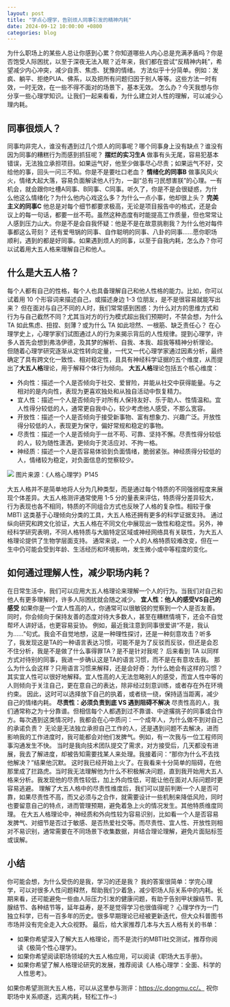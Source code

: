 ```yaml
---
layout: post
title: "学点心理学，告别烦人同事引发的精神内耗"
date: 2024-09-12 10:00:00 +0800
categories: blog
---
```

为什么职场上的某些人总让你感到心累？你知道哪些人内心总是充满矛盾吗？你是否饱受人际困扰，以至于深夜无法入眠？近年来，我们都在尝试“反精神内耗”，希望减少内心冲突，减少自责、焦虑、犹豫的情绪。
方法似乎十分简单。例如：发疯、躺平、拒绝PUA、佛系，以及把所有问题归因于别人等等。这些方法一时有效，一时无效，在一些不得不面对的场景下，基本无效。
怎么办？今天我想与你分享一些心理学知识。让我们一起来看看，为什么建立对人性的理解，可以减少心理内耗。

## 同事很烦人？
同事均非完人，谁没有遇到过几个烦人的同事呢？哪个同事身上没有缺点？谁没有因为同事的糟糕行为而感到抓狂呢？
**摆烂的实习生A**
做事有头无尾，容易犯基本错误，无法独立承担项目。如果运气好，他至少做事尽心尽责；如果运气不好，交给他的事，回头一问三不知。你是不是要吐口老血？
**情绪化的同事B**
做事风风火火，情绪大起大落，容易负面解读他人行为，一副“总有刁民想害朕”的心理。一有机会，就会跟你吐槽A同事、B同事、C同事。听久了，你是不是会很疑惑，为什么他这么情绪化？为什么他内心戏这么多？为什么一点小事，他却很上头？
**完美主义的同事C**
他总是对每个细节都要求极高，无论是项目报告中的格式，还是会议上的每一句话，都要一丝不苟。虽然这种态度有时能提高工作质量，但也常常让人感到压力山大。你是不是会自我怀疑：他是不是在故意挑剔我？为什么他对每件事都这么苛刻？
还有爱甩锅的同事、自作聪明的同事、八卦的同事......愿你职场顺利，遇到的都是好同事。如果遇到烦人的同事，以至于自我内耗，怎么办？你可以试着用大五人格来理解自己和他人。
## 什么是大五人格？
每个人都有自己的性格，每个人也具备理解自己和他人性格的能力。比如，你可以试着用 10 个形容词来描述自己，或描述身边 1-3 位朋友，是不是很容易就能写出来？
但在面对与自己不同的人时，我们常常感到困惑：为什么对方的思维方式和行为与自己截然不同？尤其当对方的行为模式超出我们预期时，不禁会想，为什么 TA 如此焦虑、扭捏、刻薄？或为什么 TA 如此坦然、一根筋、缺乏责任心？
在心理学史上，心理学家们试图通过人的行为来揭示背后的人性规律。提到心理学，许多人首先会想到弗洛伊德，及其梦的解析、自我、本我、超我等精神分析理论。
但随着心理学研究逐渐从定性转向定量，一代又一代心理学家通过因素分析，最终确定了具有跨文化一致性、相对稳定性，且具有神经科学证据的五个维度，从而提出了**大五人格**理论，用于解释个体行为倾向。
**大五人格**理论包括五个核心维度：
* 外向性：描述一个人是否倾向于社交、爱冒险，并能从社交中获得能量。与之相对的是内向性，表现为更喜欢独处和从独自活动中恢复精力。
* 宜人性：描述一个人是否倾向于对所有人保持友好、乐于助人、性情温和。宜人性得分较低的人，通常更自我中心，较少考虑他人感受，不那么宽容。
* 开放性：描述一个人是否倾向于接受新事物、富有想象力、兴趣广泛。开放性得分较低的人，表现更为保守，偏好常规和稳定的事物。
* 尽责性：描述一个人是否倾向于一丝不苟、可靠、坚持不懈。尽责性得分较低的人，较为随性潇洒，更倾向于灵活应对、不拘一格。
* 神经质：描述一个人是否容易体验到负面情绪，脆弱紧张。神经质得分较低的人，情绪较为稳定，对负面信息的觉察较少。

![](https://static.openmindclub.com/2024-09-10-WechatIMG597.jpg)
图片来源：《人格心理学》P145

大五人格并不是简单地将人分为几种类型，而是通过每个特质的不同强弱程度来展现个体差异。大五人格测评通常使用 1-5 分的量表来评估，特质得分差异较大，行为表现也各不相同，特质的不同组合方式也反映了人格的复杂性。相较于像 MBTI 这类基于心理倾向分类的工具，大五人格还拥有更多的科学证据支持。
通过纵向研究和跨文化验证，大五人格在不同文化中展现出一致性和稳定性。另外，神经科学研究表明，不同人格特质与大脑特定区域或神经网络具有关联性，为大五人格理论提供了生物学层面支持。
通常来说，一个人的人格特质较难改变，但在一生中仍可能会受到年龄、生活经历和环境影响，发生微小或中等程度的变化。
## 如何通过理解人性，减少职场内耗？
在日常生活中，我们可以应用大五人格理论来理解一个人的行为。当我们对自己和他人有更多理解时，许多人际困扰就会随之减少。
**宜人性：他人的感受VS自己的感受**
如果你是一个宜人性高的人，你通常可以很敏锐的觉察到一个人是否友善。同时，你会倾向于保持友善的态度对待大多数人，甚至在糟糕情境下，还会不自觉帮坏人讲好话，也更容易妥协。
例如，最近我注意到同事很爱讲“不是，我认为……”句式。我会不自觉地想，这是一种理性探讨，还是一种刻意攻击？听多了，我发现这是TA的一种语言表达习惯，可能不是为了反驳而反驳，但还是会忍不住分析，我是不是做了什么事得罪TA？是不是针对我呢？
后来看到 TA 以同样方式对待别的同事，我进一步确认这是TA的语言习惯，而不是在有意攻击我。
那么为什么会这样？只用语言习惯来解释，还是会好奇：为什么她会有这样的习惯？其实宜人性可以很好地解释。宜人性高的人无法忽略别人的感受，而宜人性中等的人则倾向于关注自己，更在意自己的表达，除非经过刻意训练，或者存在外在环境约束。
因此，这时可以选择放下自己的执着，或者绕一绕，保持适当距离，减少自己的情绪内耗。
**尽责性：必须负责到底 VS 遇到阻碍不解决**
尽责性高的人，我们通常称之为十分靠谱。但相信每个人都遇到过不靠谱、中途撂挑子的同事或合作方。每次遇到这类情况时，我都会在心中质问：一个成年人，为什么做不到对自己的承诺负责？
无论是无法独立承担自己工作的人，还是遇到问题不去解决，进而影响我的工作进度时，我可能都会对他们发脾气。例如，有一次我与一位工程师同事沟通发生不快。
当时是我向技术团队提交了需求，对方接受后，几天都没有进展，我去了解进度，却被告知需要找某人来处理。我接着问：“那你为什么不去找他解决？”结果他沉默。
这时我已经开始上火了。在我看来十分简单的阻碍，在他那里成了拦路虎。当时我无法理解他为什么不积极解决问题，直到我开始用大五人格来分析。我发现他的尽责性较低，加上外向性低，可能让他在面对人际问题时更容易逃避。
理解了大五人格中的尽责性维度后，我们可以提前判断一个人是否可靠，如果尽责性不高，而又必须与之合作，就需要设计一些机制来降低风险，同时也要留意自己的特点，进而管理预期，避免着急上火的情况发生。其他特质维度同理。
在大五人格理论中，神经质和外向性较为容易识别，比如看一个人是否容易发脾气、对细节是否过于敏感、是否热爱社交等。而尽责性、宜人性、开放性则相对不易识别，通常需要在不同场景下收集数据，并结合理论理解，避免片面贴标签或误解。
## 小结
你可能会想，为什么受伤的是我，学习的还是我？
我的答案很简单：学完心理学，可以对很多人性问题释然，帮助我们少着急，减少职场人际关系中的内耗。长期来看，还可能避免一些由人际压力引发的健康问题，有助于告别甲状腺结节、乳腺结节、各种结节等，延年益寿，是不是觉得学习也很值得呢？
心理学作为一门独立科学，已有一百多年的历史。很多早期理论已经被更新迭代，但大众科普图书市场并没有完全走入大众视野。
最后，给大家推荐几本与大五人格有关的书单：
* 如果你希望深入了解大五人格理论，而不是流行的MBTI社交测试，推荐你阅读《极简个性心理学》。
* 如果你希望阅读职场领域的大五人格应用，可以阅读《职场大五手册》。
* 如果你希望了解人格理论研究的发展，推荐阅读《人格心理学：全面、科学的人性思考》。

如果你希望测测大五人格，可以从这里参与测评：https://c.dongmu.cc/。
祝你职场中关系顺遂，远离内耗，轻松工作~:)
